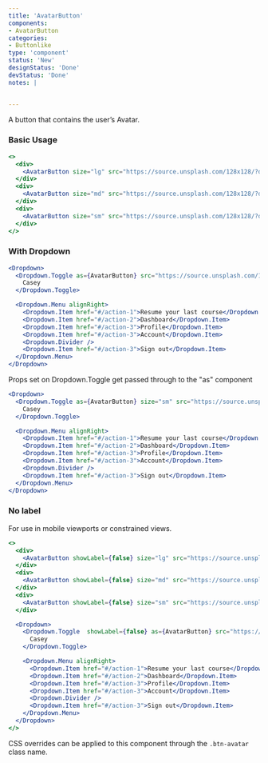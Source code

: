 ```yaml
---
title: 'AvatarButton'
components:
- AvatarButton
categories:
- Buttonlike
type: 'component'
status: 'New'
designStatus: 'Done'
devStatus: 'Done'
notes: |


---
```


A button that contains the user’s Avatar.

### Basic Usage

```jsx live
<>
  <div>
    <AvatarButton size="lg" src="https://source.unsplash.com/128x128/?dog,portrait">Casey</AvatarButton>
  </div>
  <div>
    <AvatarButton size="md" src="https://source.unsplash.com/128x128/?dog,portrait">Casey</AvatarButton>
  </div>
  <div>
    <AvatarButton size="sm" src="https://source.unsplash.com/128x128/?dog,portrait">Casey</AvatarButton>
  </div>
</>
```


### With Dropdown

```jsx live
<Dropdown>
  <Dropdown.Toggle as={AvatarButton} src="https://source.unsplash.com/128x128/?dog,portrait">
    Casey
  </Dropdown.Toggle>

  <Dropdown.Menu alignRight>
    <Dropdown.Item href="#/action-1">Resume your last course</Dropdown.Item>
    <Dropdown.Item href="#/action-2">Dashboard</Dropdown.Item>
    <Dropdown.Item href="#/action-3">Profile</Dropdown.Item>
    <Dropdown.Item href="#/action-3">Account</Dropdown.Item>
    <Dropdown.Divider />
    <Dropdown.Item href="#/action-3">Sign out</Dropdown.Item>
  </Dropdown.Menu>
</Dropdown>
```

Props set on Dropdown.Toggle get passed through to the "as" component

```jsx live
<Dropdown>
  <Dropdown.Toggle as={AvatarButton} size="sm" src="https://source.unsplash.com/128x128/?dog,portrait">
    Casey
  </Dropdown.Toggle>

  <Dropdown.Menu alignRight>
    <Dropdown.Item href="#/action-1">Resume your last course</Dropdown.Item>
    <Dropdown.Item href="#/action-2">Dashboard</Dropdown.Item>
    <Dropdown.Item href="#/action-3">Profile</Dropdown.Item>
    <Dropdown.Item href="#/action-3">Account</Dropdown.Item>
    <Dropdown.Divider />
    <Dropdown.Item href="#/action-3">Sign out</Dropdown.Item>
  </Dropdown.Menu>
</Dropdown>
```

### No label

For use in mobile viewports or constrained views.

```jsx live
<>
  <div>
    <AvatarButton showLabel={false} size="lg" src="https://source.unsplash.com/128x128/?dog,portrait">Casey</AvatarButton>
  </div>
  <div>
    <AvatarButton showLabel={false} size="md" src="https://source.unsplash.com/128x128/?dog,portrait">Casey</AvatarButton>
  </div>
  <div>
    <AvatarButton showLabel={false} size="sm" src="https://source.unsplash.com/128x128/?dog,portrait">Casey</AvatarButton>
  </div>

  <Dropdown>
    <Dropdown.Toggle  showLabel={false} as={AvatarButton} src="https://source.unsplash.com/128x128/?dog,portrait">
      Casey
    </Dropdown.Toggle>

    <Dropdown.Menu alignRight>
      <Dropdown.Item href="#/action-1">Resume your last course</Dropdown.Item>
      <Dropdown.Item href="#/action-2">Dashboard</Dropdown.Item>
      <Dropdown.Item href="#/action-3">Profile</Dropdown.Item>
      <Dropdown.Item href="#/action-3">Account</Dropdown.Item>
      <Dropdown.Divider />
      <Dropdown.Item href="#/action-3">Sign out</Dropdown.Item>
    </Dropdown.Menu>
  </Dropdown>
</>
```

CSS overrides can be applied to this component through the `.btn-avatar` class name.

<testguide
  dataTestId
  selectors="`btn-avatar`, `pgn__avatar-button-avatar`"
/>
